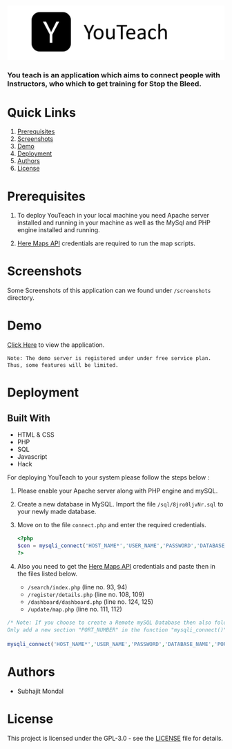![ToyTeach Logo](imgs/brand_l.png)
### You teach is an application which aims to connect people with Instructors, who which to get training for Stop the Bleed.

# Quick Links
 1. [Prerequisites](#prerequisites)
 2. [Screenshots](#screenshots)
 3. [Demo](#Demo)
 4. [Deployment](#deployment)
 5. [Authors](#authors)
 6. [License](#license)

 # Prerequisites

1. To deploy YouTeach in your local machine you need Apache server installed and running in your machine as well as the MySql and PHP engine installed and running.

2. [Here Maps API](https://developer.here.com) credentials are required to run the map scripts.

# Screenshots

Some Screenshots of this application can we found under `/screenshots` directory.

# Demo

[Click Here](http://dotcom.epizy.com) to view the application.
```
Note: The demo server is registered under under free service plan. Thus, some features will be limited. 
```
# Deployment
## Built With
* HTML & CSS
* PHP
* SQL
* Javascript
* Hack

For deploying YouTeach to your system please follow the steps below :

1. Please enable your Apache server along with PHP engine and mySQL.
1. Create a new database in MySQL. Import the file `/sql/8jro0ljvNr.sql` to your newly made database.
1. Move on to the file `connect.php` and enter the required credentials.

    ```php
    <?php 
    $con = mysqli_connect('HOST_NAME*','USER_NAME','PASSWORD','DATABASE_NAME');
    ?>
    ```
1. Also you need to get the [Here Maps API](https://developer.here.com) credentials and paste then in the files listed below.
    * `/search/index.php` (line no. 93, 94)
    * `/register/details.php` (line no. 108, 109)
    * `/dashboard/dashboard.php` (line no. 124, 125)
    * `/update/map.php` (line no. 111, 112)

```php
/* Note: If you choose to create a Remote mySQL Database then also folow the above steps. 
Only add a new section "PORT_NUMBER" in the function "mysqli_connect()" */

mysqli_connect('HOST_NAME*','USER_NAME','PASSWORD','DATABASE_NAME','PORT_NUMBER');
```
# Authors
* Subhajit Mondal
# License

This project is licensed under the GPL-3.0 - see the [LICENSE](LICENSE) file for details.
